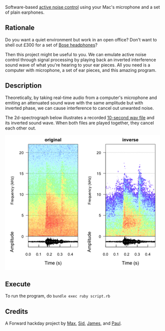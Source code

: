 Software-based [active noise control](http://en.wikipedia.org/wiki/Active_noise_control) using your Mac's microphone and a set of plain earphones.

## Rationale

Do you want a quiet environment but work in an open office? Don't want to shell out £300 for a set of [Bose headphones](http://www.amazon.co.uk/gp/product/B0054JJ0QW)?

Then this project might be useful to you. We can emulate active noise control through signal processing by playing back an inverted interference sound wave of what you're hearing to your ear pieces. All you need is a computer with microphone, a set of ear pieces, and this amazing program.

## Description

Theoretically, by taking real-time audio from a computer's microphone and emiting an attenuated sound wave with the same amplitude but with inverted phase, we can cause interference to cancel out unwanted noise.

The 2d-spectrograph below illustrates a recorded [10-second wav file](./data/ambience.wav) and its inverted sound wave. When both files are played together, they cancel each other out.

![spectrographic plot of original and inversed audio](./spectro.png)

## Execute

To run the program, do `bundle exec ruby script.rb`

## Credits

A Forward hackday project by [Max](https://github.com/maxdupenois), [Sid](https://github.com/sdawara), [James](https://github.com/scarybot), and [Paul](https://github.com/Quantisan).